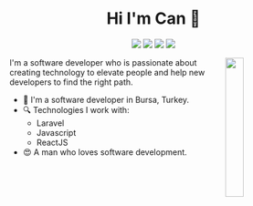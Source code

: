 <h1 align="center">Hi I'm Can 👋</h1>
<p align="center">
    <a href="#"><img src="https://img.shields.io/badge/twitter-%231FA1F1?style=flat&logo=twitter&logoColor=white"/></a>
    <a href="#"><img src="https://img.shields.io/badge/linkedin-%230177B5?style=flat&logo=linkedin&logoColor=white"/></a>
    <a href="#"><img src="https://img.shields.io/badge/youtube-%23FF0000?style=flat&logo=youtube&logoColor=white"/></a>
    <a href="#"><img src="https://img.shields.io/badge/instagram-%23E4415F?style=flat&logo=instagram&logoColor=white"/></a>
  </p>
  
  <img src="https://i.ibb.co/Bz4yVMf/profile-img.png" align="right" width="25%"/>

I'm a software developer who is passionate about creating technology to elevate people and help new developers to find the right path.

- 🔭 I'm a software developer in Bursa, Turkey.
- 🔍 Technologies I work with:
  - Laravel
  - Javascript
  - ReactJS
- 😍 A man who loves software development.
